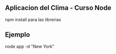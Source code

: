 ## Aplicacion del Clima - Curso Node

npm install para las librerias

## Ejemplo 
node app -d "New York"